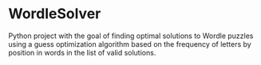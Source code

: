 # WordleSolver
Python project with the goal of finding optimal solutions to Wordle puzzles using a guess optimization algorithm based on the frequency of letters by position in words in the list of valid solutions.
